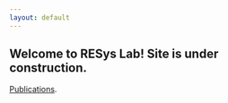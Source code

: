 ```yaml
---
layout: default
---
```


## Welcome to RESys Lab! Site is under construction.

[Publications](./publications.html).
